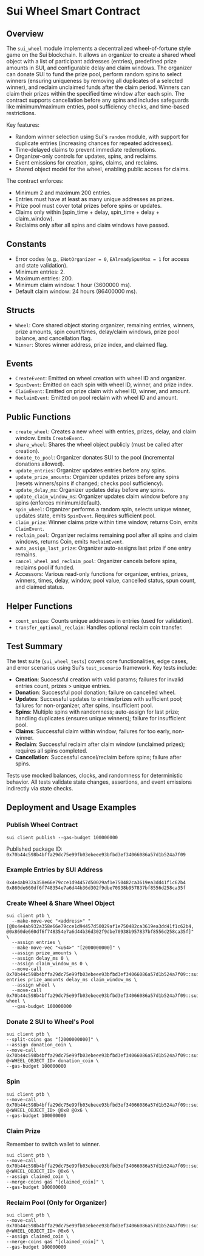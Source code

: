 # Sui Wheel Smart Contract

## Overview

The `sui_wheel` module implements a decentralized wheel-of-fortune style game on the Sui blockchain. It allows an organizer to create a shared wheel object with a list of participant addresses (entries), predefined prize amounts in SUI, and configurable delay and claim windows. The organizer can donate SUI to fund the prize pool, perform random spins to select winners (ensuring uniqueness by removing all duplicates of a selected winner), and reclaim unclaimed funds after the claim period. Winners can claim their prizes within the specified time window after each spin. The contract supports cancellation before any spins and includes safeguards like minimum/maximum entries, pool sufficiency checks, and time-based restrictions.

Key features:

- Random winner selection using Sui's `random` module, with support for duplicate entries (increasing chances for repeated addresses).
- Time-delayed claims to prevent immediate redemptions.
- Organizer-only controls for updates, spins, and reclaims.
- Event emissions for creation, spins, claims, and reclaims.
- Shared object model for the wheel, enabling public access for claims.

The contract enforces:

- Minimum 2 and maximum 200 entries.
- Entries must have at least as many unique addresses as prizes.
- Prize pool must cover total prizes before spins or updates.
- Claims only within [spin_time + delay, spin_time + delay + claim_window).
- Reclaims only after all spins and claim windows have passed.

## Constants

- Error codes (e.g., `ENotOrganizer = 0`, `EAlreadySpunMax = 1` for access and state validation).
- Minimum entries: 2.
- Maximum entries: 200.
- Minimum claim window: 1 hour (3600000 ms).
- Default claim window: 24 hours (86400000 ms).

## Structs

- `Wheel`: Core shared object storing organizer, remaining entries, winners, prize amounts, spin count/times, delay/claim windows, prize pool balance, and cancellation flag.
- `Winner`: Stores winner address, prize index, and claimed flag.

## Events

- `CreateEvent`: Emitted on wheel creation with wheel ID and organizer.
- `SpinEvent`: Emitted on each spin with wheel ID, winner, and prize index.
- `ClaimEvent`: Emitted on prize claim with wheel ID, winner, and amount.
- `ReclaimEvent`: Emitted on pool reclaim with wheel ID and amount.

## Public Functions

- `create_wheel`: Creates a new wheel with entries, prizes, delay, and claim window. Emits `CreateEvent`.
- `share_wheel`: Shares the wheel object publicly (must be called after creation).
- `donate_to_pool`: Organizer donates SUI to the pool (incremental donations allowed).
- `update_entries`: Organizer updates entries before any spins.
- `update_prize_amounts`: Organizer updates prizes before any spins (resets winners/spins if changed; checks pool sufficiency).
- `update_delay_ms`: Organizer updates delay before any spins.
- `update_claim_window_ms`: Organizer updates claim window before any spins (enforces minimum/default).
- `spin_wheel`: Organizer performs a random spin, selects unique winner, updates state, emits `SpinEvent`. Requires sufficient pool.
- `claim_prize`: Winner claims prize within time window, returns Coin<SUI>, emits `ClaimEvent`.
- `reclaim_pool`: Organizer reclaims remaining pool after all spins and claim windows, returns Coin<SUI>, emits `ReclaimEvent`.
- `auto_assign_last_prize`: Organizer auto-assigns last prize if one entry remains.
- `cancel_wheel_and_reclaim_pool`: Organizer cancels before spins, reclaims pool if funded.
- Accessors: Various read-only functions for organizer, entries, prizes, winners, times, delay, window, pool value, cancelled status, spun count, and claimed status.

## Helper Functions

- `count_unique`: Counts unique addresses in entries (used for validation).
- `transfer_optional_reclaim`: Handles optional reclaim coin transfer.

## Test Summary

The test suite (`sui_wheel_tests`) covers core functionalities, edge cases, and error scenarios using Sui's `test_scenario` framework. Key tests include:

- **Creation**: Successful creation with valid params; failures for invalid entries count, prizes > unique entries.
- **Donation**: Successful pool donation; failure on cancelled wheel.
- **Updates**: Successful updates to entries/prizes with sufficient pool; failures for non-organizer, after spins, insufficient pool.
- **Spins**: Multiple spins with randomness; auto-assign for last prize; handling duplicates (ensures unique winners); failure for insufficient pool.
- **Claims**: Successful claim within window; failures for too early, non-winner.
- **Reclaim**: Successful reclaim after claim window (unclaimed prizes); requires all spins completed.
- **Cancellation**: Successful cancel/reclaim before spins; failure after spins.

Tests use mocked balances, clocks, and randomness for deterministic behavior. All tests validate state changes, assertions, and event emissions indirectly via state checks.

## Deployment and Usage Examples

### Publish Wheel Contract

```
sui client publish --gas-budget 100000000
```

Published package ID: `0x70b44c598b4bffa29dc75e99fb03ebeee93bfbd3ef34066086a57d1b524a7f09`

### Example Entries by SUI Address

```
0x4e4ab932a358e66e79cce1d94457d50029af1e750482ca3619ea3dd41f1c62b4
0x860de660df6f748354e7a6d44b36d302f9dbe70938b957837bf8556d258ca35f
```

### Create Wheel & Share Wheel Object

```
sui client ptb \
  --make-move-vec "<address>" "[@0x4e4ab932a358e66e79cce1d94457d50029af1e750482ca3619ea3dd41f1c62b4, @0x860de660df6f748354e7a6d44b36d302f9dbe70938b957837bf8556d258ca35f]" \
  --assign entries \
  --make-move-vec "<u64>" "[2000000000]" \
  --assign prize_amounts \
  --assign delay_ms 0 \
  --assign claim_window_ms 0 \
  --move-call 0x70b44c598b4bffa29dc75e99fb03ebeee93bfbd3ef34066086a57d1b524a7f09::sui_wheel::create_wheel entries prize_amounts delay_ms claim_window_ms \
  --assign wheel \
  --move-call 0x70b44c598b4bffa29dc75e99fb03ebeee93bfbd3ef34066086a57d1b524a7f09::sui_wheel::share_wheel wheel \
  --gas-budget 100000000
```

### Donate 2 SUI to Wheel's Pool

```
sui client ptb \
--split-coins gas "[2000000000]" \
--assign donation_coin \
--move-call 0x70b44c598b4bffa29dc75e99fb03ebeee93bfbd3ef34066086a57d1b524a7f09::sui_wheel::donate_to_pool @<WHEEL_OBJECT_ID> donation_coin \
--gas-budget 100000000
```

### Spin

```
sui client ptb \
--move-call 0x70b44c598b4bffa29dc75e99fb03ebeee93bfbd3ef34066086a57d1b524a7f09::sui_wheel::spin_wheel @<WHEEL_OBJECT_ID> @0x8 @0x6 \
--gas-budget 100000000
```

### Claim Prize

Remember to switch wallet to winner.

```
sui client ptb \
--move-call 0x70b44c598b4bffa29dc75e99fb03ebeee93bfbd3ef34066086a57d1b524a7f09::sui_wheel::claim_prize @<WHEEL_OBJECT_ID> @0x6 \
--assign claimed_coin \
--merge-coins gas "[claimed_coin]" \
--gas-budget 100000000
```

### Reclaim Pool (Only for Organizer)

```
sui client ptb \
--move-call 0x70b44c598b4bffa29dc75e99fb03ebeee93bfbd3ef34066086a57d1b524a7f09::sui_wheel::reclaim_pool @<WHEEL_OBJECT_ID> @0x6 \
--assign claimed_coin \
--merge-coins gas "[claimed_coin]" \
--gas-budget 100000000
```
